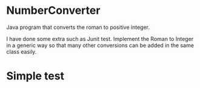 # NumberConverter
Java program that converts the roman to positive integer. 

I have done some extra such as Junit test. Implement the Roman to Integer in a generic way so that many other conversions can be added in the same class easily. 

# Simple test
